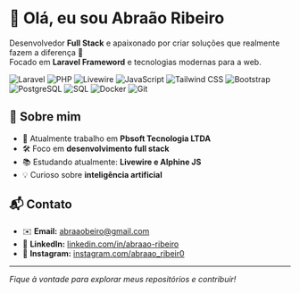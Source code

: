 # 👋 Olá, eu sou Abraão Ribeiro

Desenvolvedor **Full Stack** e apaixonado por criar soluções que realmente fazem a diferença 🚀  
Focado em **Laravel Frameword** e tecnologias modernas para a web.

![Laravel](https://img.shields.io/badge/Laravel-FF2D20?style=flat-square&logo=laravel&logoColor=white)
![PHP](https://img.shields.io/badge/PHP-777BB4?style=flat-square&logo=php&logoColor=white)
![Livewire](https://img.shields.io/badge/Livewire-4E56A6?style=flat-square&logo=laravel&logoColor=white)
![JavaScript](https://img.shields.io/badge/JavaScript-F7DF1E?style=flat-square&logo=javascript&logoColor=black)
![Tailwind CSS](https://img.shields.io/badge/Tailwind_CSS-06B6D4?style=flat-square&logo=tailwind-css&logoColor=white)
![Bootstrap](https://img.shields.io/badge/Bootstrap-7952B3?style=flat-square&logo=bootstrap&logoColor=white)
![PostgreSQL](https://img.shields.io/badge/PostgreSQL-336791?style=flat-square&logo=postgresql&logoColor=white)
![SQL](https://img.shields.io/badge/SQL-4479A1?style=flat-square&logo=sqlite&logoColor=white)
![Docker](https://img.shields.io/badge/Docker-2496ED?style=flat-square&logo=docker&logoColor=white)
![Git](https://img.shields.io/badge/Git-F05032?style=flat-square&logo=git&logoColor=white)

## 🚀 Sobre mim

- 🎯 Atualmente trabalho em **Pbsoft Tecnologia LTDA**
- 🛠️ Foco em **desenvolvimento full stack**
- 📚 Estudando atualmente: **Livewire e Alphine JS**
- 💡 Curioso sobre **inteligência artificial**

## 📬 Contato

- ✉️ **Email:** abraaobeiro@gmail.com
- 💼 **LinkedIn:** [linkedin.com/in/abraao-ribeiro](https://www.linkedin.com/in/abraao-ribeiro/)
- 🚀 **Instagram:** [instagram.com/abraao_ribeir0](https://www.instagram.com/abraao_ribeir0/)

---

_Fique à vontade para explorar meus repositórios e contribuir!_
